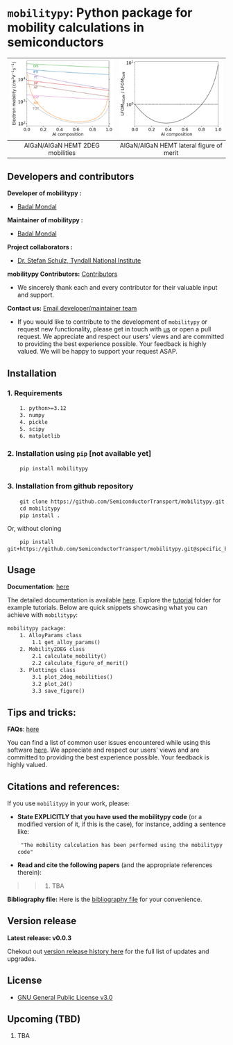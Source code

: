 # `mobilitypy`: Python package for mobility calculations in semiconductors

<!-- =========================================================== -->

<!-- =========================================================== -->
![](imgs/mobilities_300K.png) | ![](imgs/LFOM_norm_300K.png) 
:------------------------------:| :------------------------------:
AlGaN/AlGaN HEMT 2DEG mobilities | AlGaN/AlGaN HEMT lateral figure of merit 
<!-- =========================================================== -->

<!-- =========================================================== -->
## Developers and contributors
<!-- =========================================================== -->

__Developer of mobilitypy :__

* [Badal Mondal](https://github.com/bmondal94) 

__Maintainer of mobilitypy :__
* [Badal Mondal](https://github.com/bmondal94)

__Project collaborators :__

* [Dr. Stefan Schulz, Tyndall National Institute](https://www.tyndall.ie/people/stefan-schulz/)

__mobilitypy Contributors:__  [Contributors](https://github.com/SemiconductorTransport/mobilitypy/graphs/contributors)

* We sincerely thank each and every contributor for their valuable input and support.

__Contact us:__ [Email developer/maintainer team](mailto:badalmondal.chembgc@gmail.com)

* If you would like to contribute to the development of `mobilitypy` or request new functionality, please get in touch with [us](mailto:badalmondal.chembgc@gmail.com) or open a pull request. We appreciate and respect our users' views and are committed to providing the best experience possible. Your feedback is highly valued. We will be happy to support your request ASAP.

<!-- =========================================================== -->

<!-- =========================================================== -->
## Installation

### 1. Requirements
```
    1. python>=3.12
    3. numpy
    4. pickle
    5. scipy
    6. matplotlib
```

### 2. Installation using `pip` [not available yet]

```
    pip install mobilitypy
```

### 3. Installation from github repository

```
    git clone https://github.com/SemiconductorTransport/mobilitypy.git
    cd mobilitypy
    pip install .  
```
Or, without cloning
```
    pip install git+https://github.com/SemiconductorTransport/mobilitypy.git@specific_branch
```

<!-- =========================================================== -->


<!-- =========================================================== -->
## Usage
__Documentation__: [here](docs/USAGE.md)

The detailed documentation is available [here](docs/USAGE.md). Explore the [tutorial](tutorials) folder for example tutorials. Below are quick snippets showcasing what you can achieve with `mobilitypy`:
```
mobilitypy package:
    1. AlloyParams class
        1.1 get_alloy_params()
    2. Mobility2DEG class
        2.1 calculate_mobility()
        2.2 calculate_figure_of_merit()
    3. Plottings class
        3.1 plot_2deg_mobilities()
        3.2 plot_2d()
        3.3 save_figure()
```

<!-- =========================================================== -->
## Tips and tricks:

__FAQs__: [here](docs/FAQs.md)

You can find a list of common user issues encountered while using this software [here](docs/FAQs.md). We appreciate and respect our users' views and are committed to providing the best experience possible. Your feedback is highly valued.

<!-- =========================================================== -->

<!-- =========================================================== -->
## Citations and references:

If you use `mobilitypy` in your work, please:

  * **State EXPLICITLY that you have used the mobilitypy code** (or a modified version of it, if this is the case), for instance, adding a sentence like:

         "The mobility calculation has been performed using the mobilitypy code"

  * **Read and cite the following papers** (and the appropriate references therein):
    
>> 1. TBA

__Bibliography file:__ Here is the [bibliography file](docs/REFERENCES.md) for your convenience.

<!-- =========================================================== -->

<!-- =========================================================== -->
## Version release
__Latest release: v0.0.3__

Chekout out [version release history here](docs/RELEASE.md) for the full list of updates and upgrades.

<!-- =========================================================== -->

<!-- =========================================================== -->
## License
* [GNU General Public License v3.0](LICENSE)
<!-- =========================================================== -->

<!-- =========================================================== -->
## Upcoming (TBD)
1. TBA
<!-- =========================================================== -->

